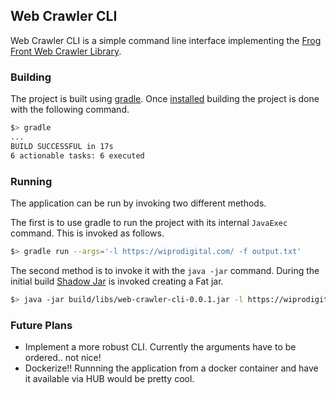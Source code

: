 ## Web Crawler CLI

Web Crawler CLI is a simple command line interface implementing the [Frog Front Web Crawler Library](https://github.com/Frog-Front/web-crawler).

### Building
The project is built using [gradle](https://gradle.org/). Once [installed](https://gradle.org/install/) building the project is done with the following command.

```bash
$> gradle
...
BUILD SUCCESSFUL in 17s
6 actionable tasks: 6 executed
```


### Running
The application can be run by invoking two different methods.

The first is to use gradle to run the project with its internal `JavaExec` command. This is invoked as follows.

```bash
$> gradle run --args='-l https://wiprodigital.com/ -f output.txt'
```

The second method is to invoke it with the `java -jar` command. During the initial build [Shadow Jar](https://github.com/johnrengelman/shadow) is invoked creating a Fat jar.

```bash
$> java -jar build/libs/web-crawler-cli-0.0.1.jar -l https://wiprodigital.com/ -f output.txt

```

### Future Plans
  - Implement a more robust CLI. Currently the arguments have to be ordered.. not nice!
  - Dockerize!! Runnning the application from a docker container and have it available via HUB would be pretty cool.
